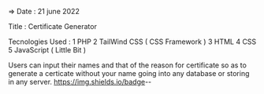  => Date  : 21 june 2022

Title : Certificate Generator

Tecnologies Used :
        1 PHP
        2 TailWind CSS ( CSS Framework )
        3 HTML
        4 CSS
        5 JavaScript ( Little Bit )


Users can input their names and that of the reason for certificate so as to generate a certicate without your name going into any database or storing in any server.
https://img.shields.io/badge<LABEL>-<MESSAGE>-<COLOR>